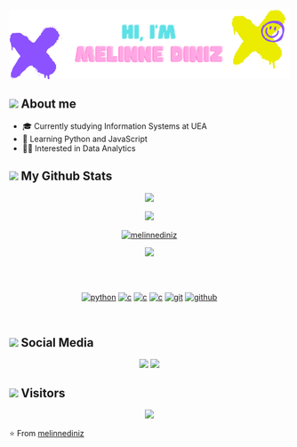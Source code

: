 <div align="center">
<img src="https://github.com/melinnediniz/melinnediniz/blob/main/git-name.png?raw=true">
</div>

## <img src="https://media.giphy.com/media/l1J9tiMFKV8R31J9m/giphy.gif" width="42"> About me
- 🎓 Currently studying Information Systems at UEA
- 🌱 Learning Python and JavaScript
- 🐱‍💻 Interested in Data Analytics

## <img src="https://media.giphy.com/media/zEfGeGWJHPMAKvh6gi/giphy.gif" width="52"> My Github Stats

<a href="https://github.com/melinnediniz">
  <div align="center">
  <img height="180em" src="https://github-readme-stats.vercel.app/api?username=melinnediniz&show_icons=true&theme=dracula&include_all_commits=true&count_private=true"/>
  <p><img height="140em" src="https://github-readme-stats.vercel.app/api/top-langs/?username=melinnediniz&layout=compact&langs_count=7&theme=dracula"/></p>
    <p><img align="center" src="https://github-readme-streak-stats.herokuapp.com/?user=melinnediniz&theme=radical" alt="melinnediniz" /></p>
    <p><img src="https://activity-graph.herokuapp.com/graph?username=melinnediniz&bg_color=212021&color=ff4fe2&line=4fff67&point=ffffff&area=true&hide_border=true"></p>
  </div>
  
 
 <br />
 
<div style="display: inline_block"><br>
  <p align="center">
  <a href="https://github.com/melinnediniz"><img src="https://img.shields.io/badge/python-1E90FF.svg?style=for-the-badge&logo=python&logoColor=0768a8&labelColor=E0FFFF"       alt="python"></a>
   <a href="https://github.com/melinnediniz"><img src="https://img.shields.io/badge/C-FF6347.svg?style=for-the-badge&logo=c&logoColor=FF4500&labelColor=FFFFE0"       alt="c"></a>
   <a href="https://github.com/melinnediniz"><img src="https://img.shields.io/badge/VSCode-4169E1.svg?style=for-the-badge&logo=VisualStudio&logoColor=007ACC&labelColor=FFFFE0" alt="c"></a>
   <a href="https://github.com/melinnediniz"><img src="https://img.shields.io/badge/pycharm-2E8B57.svg?style=for-the-badge&logo=Pycharm&logoColor=000000&labelColor=FFFFE0" alt="c"></a>
   <a href="https://github.com/priyanshumay"><img src="https://img.shields.io/badge/git-F05032.svg?style=for-the-badge&logo=git&logoColor=F05032&labelColor=ffffff"             alt="git"></a>
   <a href="https://github.com/priyanshumay"><img src="https://img.shields.io/badge/github-black.svg?style=for-the-badge&logo=github&logoColor=black&labelColor=ffffff"         alt="github"></a>

</p><br>
</div>
  
  ## <img src="https://media.giphy.com/media/lwEYFLp28kkW2cPXov/giphy.gif" width="40"> Social Media
  
 <div align="center">  
  <a href = "mailto:mddo.snf21@uea.edu.br"><img src="https://img.shields.io/badge/-Gmail-%23333?style=for-the-badge&logo=gmail&logoColor=white" target="_blank"></a>
  <a href="https://www.linkedin.com/in/melinne-diniz-866a641a1" target="_blank"><img src="https://img.shields.io/badge/-LinkedIn-%230077B5?style=for-the-badge&logo=linkedin&logoColor=white" target="_blank"></a> 
 
</div>
  
  ## <img src="https://media.giphy.com/media/xUOwG8l3u3IF5awt9u/giphy.gif" width="40"> Visitors
  
 <div align="center"> 
  <img src="https://profile-counter.glitch.me/melinnediniz/count.svg" />
</div> 
  
⭐️ From [melinnediniz](https://github.com/melinnediniz)
 
